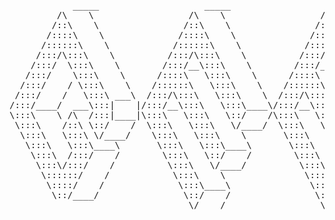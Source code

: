 <pre>





            _____                    _____                    _____                                                          
         /\    \                  /\    \                  /\    \                 ______                  ______          
        /::\    \                /::\    \                /::\    \               |::|   |                |::|   |         
       /::::\    \              /::::\    \              /::::\    \              |::|   |                |::|   |         
      /::::::\    \            /::::::\    \            /::::::\    \             |::|   |                |::|   |         
     /:::/\:::\    \          /:::/\:::\    \          /:::/\:::\    \            |::|   |                |::|   |         
    /:::/  \:::\    \        /:::/__\:::\    \        /:::/__\:::\    \           |::|   |                |::|   |         
   /:::/    \:::\    \      /::::\   \:::\    \      /::::\   \:::\    \          |::|   |                |::|   |         
  /:::/    / \:::\    \    /::::::\   \:::\    \    /::::::\   \:::\    \         |::|   |                |::|   |         
 /:::/    /   \:::\ ___\  /:::/\:::\   \:::\    \  /:::/\:::\   \:::\    \  ______|::|___|___ ____  ______|::|___|___ ____ 
/:::/____/  ___\:::|    |/:::/__\:::\   \:::\____\/:::/__\:::\   \:::\____\|:::::::::::::::::|    ||:::::::::::::::::|    |
\:::\    \ /\  /:::|____|\:::\   \:::\   \::/    /\:::\   \:::\   \::/    /|:::::::::::::::::|____||:::::::::::::::::|____|
 \:::\    /::\ \::/    /  \:::\   \:::\   \/____/  \:::\   \:::\   \/____/  ~~~~~~|::|~~~|~~~       ~~~~~~|::|~~~|~~~      
  \:::\   \:::\ \/____/    \:::\   \:::\    \       \:::\   \:::\    \            |::|   |                |::|   |         
   \:::\   \:::\____\       \:::\   \:::\____\       \:::\   \:::\____\           |::|   |                |::|   |         
    \:::\  /:::/    /        \:::\   \::/    /        \:::\   \::/    /           |::|   |                |::|   |         
     \:::\/:::/    /          \:::\   \/____/          \:::\   \/____/            |::|   |                |::|   |         
      \::::::/    /            \:::\    \               \:::\    \                |::|   |                |::|   |         
       \::::/    /              \:::\____\               \:::\____\               |::|   |                |::|   |         
        \::/____/                \::/    /                \::/    /               |::|___|                |::|___|         
                                  \/____/                  \/____/                 ~~                      ~~         
</pre>
